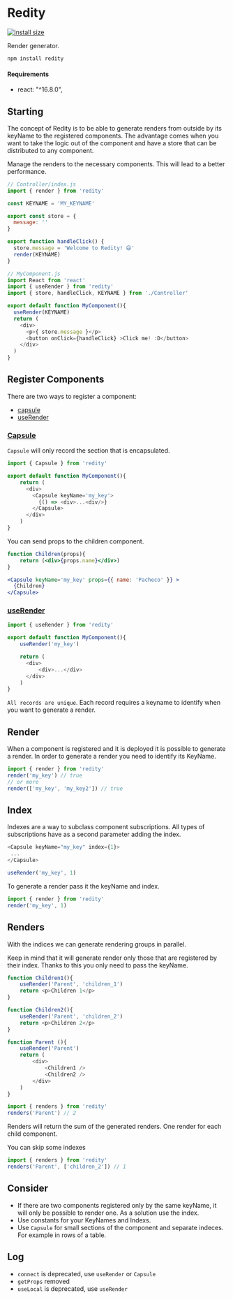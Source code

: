 Redity
========
[![install size](https://packagephobia.com/badge?p=redity)](https://packagephobia.com/result?p=redity)

Render generator.
```
npm install redity
```

#### Requirements
* react: "^16.8.0",

## Starting

The concept of Redity is to be able to generate renders from outside by its keyName to the registered components. The advantage comes when you want to take the logic out of the component and have a store that can be distributed to any component.

Manage the renders to the necessary components. This will lead to a better performance.

```js
// Controller/index.js
import { render } from 'redity'

const KEYNAME = 'MY_KEYNAME'

export const store = {
  message: ''
}

export function handleClick() {
  store.message = 'Welcome to Redity! 😄'
  render(KEYNAME)
}
```

```js
// MyComponent.js
import React from 'react'
import { useRender } from 'redity'
import { store, handleClick, KEYNAME } from './Controller'

export default function MyComponent(){
  useRender(KEYNAME)
  return (
    <div>
      <p>{ store.message }</p>
      <button onClick={handleClick} >Click me! :D</button>
    </div>
  )
}
```

## Register Components

There are two ways to register a component:
* [capsule](#Capsule)
* [useRender](#useRender)

### [Capsule](#Capsule)

`Capsule` will only record the section that is encapsulated.
```js
import { Capsule } from 'redity'

export default function MyComponent(){
    return (
      <div>
        <Capsule keyName='my_key'>
          {() => <div>...<div/>}
        </Capsule>
      </div>
    )
}
```
You can send props to the children component.

```jsx
function Children(props){
    return (<div>{props.name}</div>)
}
```
```jsx
<Capsule keyName='my_key' props={{ name: 'Pacheco' }} >
  {Children}
</Capsule>
```

### [useRender](#useRender)

```js
import { useRender } from 'redity'

export default function MyComponent(){
    useRender('my_key')

    return (
      <div>
          <div>...</div>
      </div>
    )
}
```

`All records are unique`. Each record requires a keyname to identify when you want to generate a render.

## Render
When a component is registered and it is deployed it is possible to generate a render. In order to generate a render you need to identify its KeyName.

```js
import { render } from 'redity'
render('my_key') // true
// or more
render(['my_key', 'my_key2']) // true
```

## Index
Indexes are a way to subclass component subscriptions.
All types of subscriptions have as a second parameter adding the index.

```js
<Capsule keyName="my_key" index={1}>
 ...
</Capsule>
```
```js
useRender('my_key', 1)
```
To generate a render pass it the keyName and index.

```js
import { render } from 'redity'
render('my_key', 1)
```

## Renders
With the indices we can generate rendering groups in parallel.

Keep in mind that it will generate render only those that are registered by their index. Thanks to this you only need to pass the keyName.
```js
function Children1(){
    useRender('Parent', 'children_1')
    return <p>Children 1</p>
}

function Children2(){
    useRender('Parent', 'children_2')
    return <p>Children 2</p>
}

function Parent (){
    useRender('Parent')
    return (
        <div>
            <Children1 />
            <Children2 />
        </div>
    )
}
```

```js
import { renders } from 'redity'
renders('Parent') // 2
```
Renders will return the sum of the generated renders. One render for each child component.

You can skip some indexes 
```js
import { renders } from 'redity'
renders('Parent', ['children_2']) // 1
```
## Consider

* If there are two components registered only by the same keyName, it will only be possible to render one. As a solution use the index.
* Use constants for your KeyNames and Indexs.
* Use `Capsule` for small sections of the component and separate indeces. For example in rows of a table.

## Log
* `connect` is deprecated, use `useRender` or `Capsule`
* `getProps` removed
* `useLocal` is deprecated, use `useRender`
